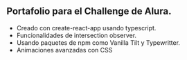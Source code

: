 ## Portafolio para el Challenge de Alura.

- Creado con create-react-app usando typescript.
- Funcionalidades de intersection observer.
- Usando paquetes de npm como Vanilla Tilt y Typewritter.
- Animaciones avanzadas con CSS

